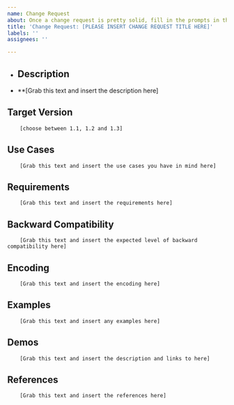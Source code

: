 ```yaml
---
name: Change Request
about: Once a change request is pretty solid, fill in the prompts in this template
title: 'Change Request: [PLEASE INSERT CHANGE REQUEST TITLE HERE]'
labels: ''
assignees: ''

---
```


* ## Description
 * **[Grab this text and insert the description here]
## Target Version
        [choose between 1.1, 1.2 and 1.3]
## Use Cases
        [Grab this text and insert the use cases you have in mind here]
## Requirements
        [Grab this text and insert the requirements here]
## Backward Compatibility
        [Grab this text and insert the expected level of backward compatibility here]
## Encoding
        [Grab this text and insert the encoding here]
## Examples
        [Grab this text and insert any examples here]
## Demos
        [Grab this text and insert the description and links to here]
## References
        [Grab this text and insert the references here]
